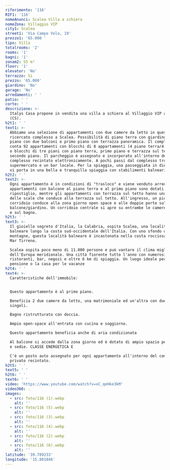 ```yaml
---
riferimento: '116'
RIF1: '116'
nomeAnunci: Scalea Villa a schiera
nomeZona: Villaggio VIP
city1: Scalea
street1: 'Via Campo Volo, 19'
prezzo1: '65.000 '
tipo: Villa
totalrooms: '2'
rooms: '1'
bagni: '1'
zonam2: 55 m²
floor: '1'
elevator: 'No'
terrazzo: Si
prezzo: '65.000'
giardino: 'No'
garage: 'No'
arredamenti: ' '
patio: ' '
corte: ' '
descrizione: >-
  Italys Casa propone in vendita una villa a schiera al Villaggio VIP a Scalea
  (CS).
h2t1: ' '
text1: >-
  Abbiamo una selezione di appartamenti con due camere da letto in questo
  ricercato complesso a Scalea. Possibilità di piano terra con giardino, primo
  piano con due balconi e primo piano con terrazza panoramica. Il complesso
  conta 92 appartamenti con blocchi di 8 appartamenti (4 piano terra/4 1° piano)
  o blocchi di tre piani con piano terra, primo piano e terrazza sul tetto del
  secondo piano. Il parcheggio è assegnato e incorporato all'interno del
  complesso recintato elettronicamente. A pochi passi dal complesso troverete un
  supermercato e un bar locale. Per la spiaggia, una passeggiata in dieci minuti
  vi porta in una bella e tranquilla spiaggia con stabilimenti balneari.
h2t2: ' '
text2: >-
  Ogni appartamento è in condizioni di "trasloco" e viene venduto arredato. Gli
  appartamenti con balcone al piano terra e al primo piano sono dotati di un
  ripostiglio, mentre gli appartamenti con terrazza sul tetto hanno una tromba
  delle scale che conduce alla terrazza sul tetto. All'ingresso, un piccolo
  corridoio conduce alla zona giorno open space e alle doppie porte sul
  balcone/giardino. Un corridoio centrale si apre su entrambe le camere da letto
  e sul bagno.
h2t3: ' '
text3: >-
  Il gioiello segreto d'Italia, la Calabria, ospita Scalea, una località
  balneare lungo la costa sud-occidentale dell'Italia. Con uno sfondo di
  montagne, questa località balneare è incastonata nella costa rocciosa lungo il
  Mar Tirreno.

  Scalea ospita poco meno di 11.000 persone e può vantare il clima migliore
  dell'Europa meridionale. Una città fiorente tutto l'anno con numerosi
  ristoranti, bar, negozi e oltre 6 km di spiaggia. Un luogo ideale per la
  pensione o la casa per le vacanze
h2t4: ' '
text4: >-
  Caratteristiche dell'immobile:


  Questo appartamento è al primo piano.

  Beneficia 2 due camere da letto, una matrimoniale ed un'altra con due letti
  singoli.

  Bagno ristrutturato con doccia.

  Ampio open-space all'entrata con cucina e soggiorno.

  Questo appartamento beneficia anche di aria condizionata

  Al balcone si accede dalla zona giorno ed è dotato di ampio spazio per tavolo
  e sedie. CLASSE ENERGETICA E

  C'è un posto auto assegnato per ogni appartamento all'interno del complesso
  privato recintato.
h2t5: ' '
text5: ' '
h2t6: ' '
text6: ' '
video: 'https://www.youtube.com/watch?v=xC_qeHke3kM'
video360: .
images:
  - src: foto/116 (1).webp
    alt: ''
  - src: foto/116 (5).webp
    alt: ''
  - src: foto/116 (3).webp
    alt: ''
  - src: foto/116 (4).webp
    alt: ''
  - src: foto/116 (2).webp
    alt: ''
  - src: foto/116 (6).webp
    alt: ''
latitude: '39.789233'
longitude: '15.801846'
---
```


